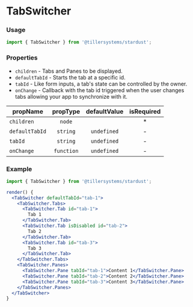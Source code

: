 # TabSwitcher

### Usage

```jsx
import { TabSwitcher } from '@tillersystems/stardust';
```

<!-- STORY -->

### Properties

- `children` - Tabs and Panes to be displayed.
- `defaultTabId` - Starts the tab at a specific id.
- `tabId` - Like form inputs, a tab's state can be controlled by the owner.
- `onChange` - Callback with the tab id triggered when the user changes tabs allowing your app to synchronize with it.

| propName       |  propType  | defaultValue | isRequired |
| -------------- | :--------: | :----------: | :--------: |
| `children`     |   `node`   |              |     \*     |
| `defaultTabId` |  `string`  | `undefined`  |     -      |
| `tabId`        |  `string`  | `undefined`  |     -      |
| `onChange`     | `function` | `undefined`  |     -      |

### Example

```jsx
import { TabSwitcher } from '@tillersystems/stardust';

render() {
  <TabSwitcher defaultTabId="tab-1">
    <TabSwitcher.Tabs>
      <TabSwitcher.Tab id="tab-1">
        Tab 1
      </TabSwitcher.Tab>
      <TabSwitcher.Tab isDisabled id="tab-2">
        Tab 2
      </TabSwitcher.Tab>
      <TabSwitcher.Tab id="tab-3">
        Tab 3
      </TabSwitcher.Tab>
    </TabSwitcher.Tabs>
    <TabSwitcher.Panes>
      <TabSwitcher.Pane tabId="tab-1">Content 1</TabSwitcher.Pane>
      <TabSwitcher.Pane tabId="tab-2">Content 2</TabSwitcher.Pane>
      <TabSwitcher.Pane tabId="tab-3">Content 3</TabSwitcher.Pane>
    </TabSwitcher.Panes>
  </TabSwitcher>
}
```
